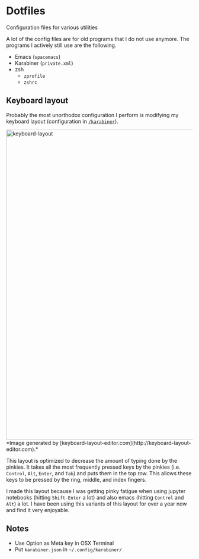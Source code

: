 Dotfiles
========

Configuration files for various utilities

A lot of the config files are for old programs that I do not use anymore. The programs I actively still use are the following.

- Emacs (`spacemacs`)
- Karabiner (`private.xml`)
- zsh
  - `zprofile`
  - `zshrc`

## Keyboard layout

Probably the most unorthodox configuration I perform is modifying my keyboard layout (configuration in [`/karabiner`](karabiner)).

<img width="835" alt="keyboard-layout" src="https://github.com/ebanner/dotfiles/assets/2068912/a8f42dbc-5b95-433f-8c43-0bf6c54068d5">
*Image generated by [keyboard-layout-editor.com](http://keyboard-layout-editor.com).*

This layout is optimized to decrease the amount of typing done by the pinkies. It takes all the most frequently pressed keys by the pinkies (i.e. `Control`, `Alt`, `Enter`, and `Tab`) and puts them in the top row. This allows these keys to be pressed by the ring, middle, and index fingers.

I made this layout because I was getting pinky fatigue when using jupyter notebooks (hitting `Shift-Enter` a lot) and also emacs (hitting `Control` and `Alt`) a lot. I have been using this variants of this layout for over a year now and find it very enjoyable.

## Notes

- Use Option as Meta key in OSX Terminal
- Put `karabiner.json` in `~/.config/karabiner/`
